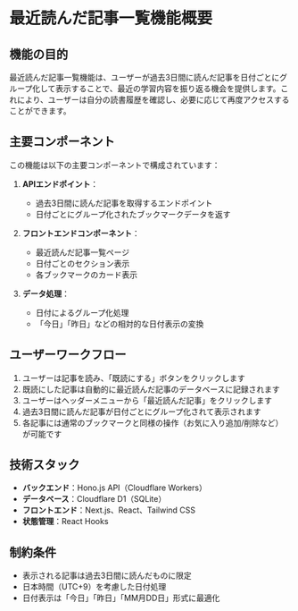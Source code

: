 # 最近読んだ記事一覧機能概要

## 機能の目的

最近読んだ記事一覧機能は、ユーザーが過去3日間に読んだ記事を日付ごとにグループ化して表示することで、最近の学習内容を振り返る機会を提供します。これにより、ユーザーは自分の読書履歴を確認し、必要に応じて再度アクセスすることができます。

## 主要コンポーネント

この機能は以下の主要コンポーネントで構成されています：

1. **APIエンドポイント**：
   - 過去3日間に読んだ記事を取得するエンドポイント
   - 日付ごとにグループ化されたブックマークデータを返す

2. **フロントエンドコンポーネント**：
   - 最近読んだ記事一覧ページ
   - 日付ごとのセクション表示
   - 各ブックマークのカード表示

3. **データ処理**：
   - 日付によるグループ化処理
   - 「今日」「昨日」などの相対的な日付表示の変換

## ユーザーワークフロー

1. ユーザーは記事を読み、「既読にする」ボタンをクリックします
2. 既読にした記事は自動的に最近読んだ記事のデータベースに記録されます
3. ユーザーはヘッダーメニューから「最近読んだ記事」をクリックします
4. 過去3日間に読んだ記事が日付ごとにグループ化されて表示されます
5. 各記事には通常のブックマークと同様の操作（お気に入り追加/削除など）が可能です

## 技術スタック

- **バックエンド**：Hono.js API（Cloudflare Workers）
- **データベース**：Cloudflare D1（SQLite）
- **フロントエンド**：Next.js、React、Tailwind CSS
- **状態管理**：React Hooks

## 制約条件

- 表示される記事は過去3日間に読んだものに限定
- 日本時間（UTC+9）を考慮した日付処理
- 日付表示は「今日」「昨日」「MM月DD日」形式に最適化
